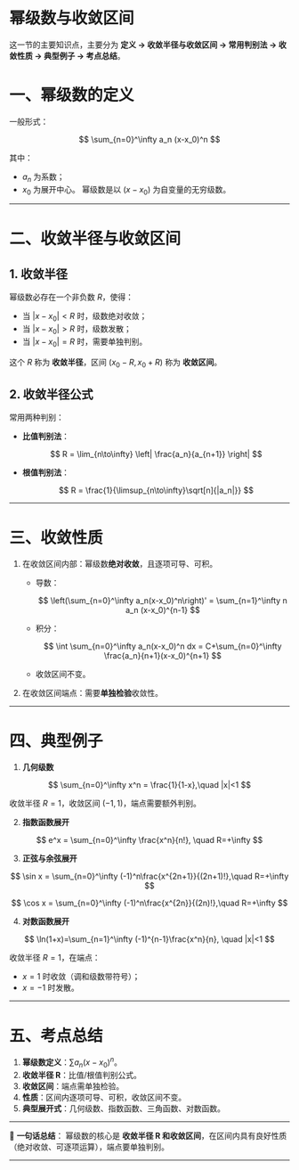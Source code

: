 # 幂级数与收敛区间
这一节的主要知识点，主要分为 **定义 → 收敛半径与收敛区间 → 常用判别法 → 收敛性质 → 典型例子 → 考点总结**。


# 一、幂级数的定义

一般形式：

$$
\sum_{n=0}^\infty a_n (x-x_0)^n
$$

其中：

* $a_n$ 为系数；
* $x_0$ 为展开中心。
  幂级数是以 $(x-x_0)$ 为自变量的无穷级数。

---

# 二、收敛半径与收敛区间

## 1. 收敛半径

幂级数必存在一个非负数 $R$，使得：

* 当 $|x-x_0| < R$ 时，级数绝对收敛；
* 当 $|x-x_0| > R$ 时，级数发散；
* 当 $|x-x_0| = R$ 时，需要单独判别。

这个 $R$ 称为 **收敛半径**，区间 $(x_0-R, x_0+R)$ 称为 **收敛区间**。

## 2. 收敛半径公式

常用两种判别：

* **比值判别法**：

  $$
  R = \lim_{n\to\infty} \left| \frac{a_n}{a_{n+1}} \right|
  $$
* **根值判别法**：

  $$
  R = \frac{1}{\limsup_{n\to\infty}\sqrt[n]{|a_n|}}
  $$

---

# 三、收敛性质

1. 在收敛区间内部：幂级数**绝对收敛**，且逐项可导、可积。

   * 导数：

     $$
     \left(\sum_{n=0}^\infty a_n(x-x_0)^n\right)' = \sum_{n=1}^\infty n a_n (x-x_0)^{n-1}
     $$
   * 积分：

     $$
     \int \sum_{n=0}^\infty a_n(x-x_0)^n dx = C+\sum_{n=0}^\infty \frac{a_n}{n+1}(x-x_0)^{n+1}
     $$
   * 收敛区间不变。

2. 在收敛区间端点：需要**单独检验**收敛性。

---

# 四、典型例子

1. **几何级数**

$$
\sum_{n=0}^\infty x^n = \frac{1}{1-x},\quad |x|<1
$$

收敛半径 $R=1$，收敛区间 $(-1,1)$，端点需要额外判别。

2. **指数函数展开**

$$
e^x = \sum_{n=0}^\infty \frac{x^n}{n!}, \quad R=+\infty
$$

3. **正弦与余弦展开**

$$
\sin x = \sum_{n=0}^\infty (-1)^n\frac{x^{2n+1}}{(2n+1)!},\quad R=+\infty
$$

$$
\cos x = \sum_{n=0}^\infty (-1)^n\frac{x^{2n}}{(2n)!},\quad R=+\infty
$$

4. **对数函数展开**

$$
\ln(1+x)=\sum_{n=1}^\infty (-1)^{n-1}\frac{x^n}{n}, \quad |x|<1
$$

收敛半径 $R=1$，在端点：

* $x=1$ 时收敛（调和级数带符号）；
* $x=-1$ 时发散。

---

# 五、考点总结

1. **幂级数定义**：$\sum a_n(x-x_0)^n$。
2. **收敛半径 R**：比值/根值判别公式。
3. **收敛区间**：端点需单独检验。
4. **性质**：区间内逐项可导、可积，收敛区间不变。
5. **典型展开式**：几何级数、指数函数、三角函数、对数函数。

---

📌 **一句话总结**：
幂级数的核心是 **收敛半径 R 和收敛区间**，在区间内具有良好性质（绝对收敛、可逐项运算），端点要单独判别。

---


